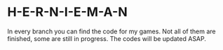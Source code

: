 # H-E-R-N-I-E-M-A-N
In every branch you can find the code for my games.
Not all of them are finished, some are still in progress.
The codes will be updated ASAP.
